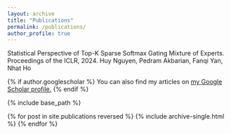 ```yaml
---
layout: archive
title: "Publications"
permalink: /publications/
author_profile: true
---
```


Statistical Perspective of Top-K Sparse Softmax Gating Mixture of Experts. 
Proceedings of the ICLR, 2024.
Huy Nguyen, Pedram Akbarian, Fanqi Yan, Nhat Ho


{% if author.googlescholar %}
  You can also find my articles on <u><a href="{{author.googlescholar}}">my Google Scholar profile</a>.</u>
{% endif %}

{% include base_path %}

{% for post in site.publications reversed %}
  {% include archive-single.html %}
{% endfor %}
